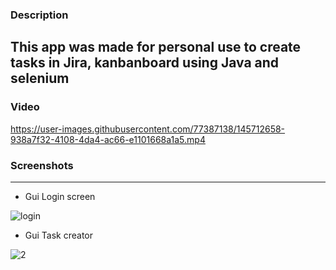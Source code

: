### Description

This app was made for personal use to create tasks in Jira, kanbanboard using Java and selenium
-------------------------------------------------------------------------------------------------------------
### Video

https://user-images.githubusercontent.com/77387138/145712658-938a7f32-4108-4da4-ac66-e1101668a1a5.mp4

### Screenshots
--------------------------------------------------------------------------------------------------------------
- Gui Login screen

![login](https://user-images.githubusercontent.com/77387138/145712842-dd17ea8c-148f-4968-8bd3-1ab25d65e492.JPG)

- Gui Task creator

![2](https://user-images.githubusercontent.com/77387138/143566302-06debaf7-3afe-47fa-a038-2036b95d2286.JPG)
